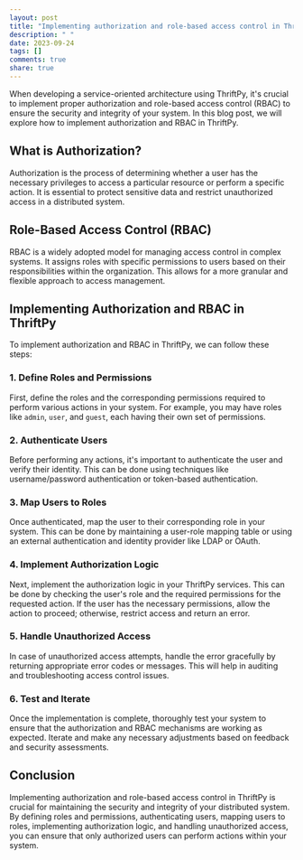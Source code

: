 ```yaml
---
layout: post
title: "Implementing authorization and role-based access control in ThriftPy"
description: " "
date: 2023-09-24
tags: []
comments: true
share: true
---
```


When developing a service-oriented architecture using ThriftPy, it's crucial to implement proper authorization and role-based access control (RBAC) to ensure the security and integrity of your system. In this blog post, we will explore how to implement authorization and RBAC in ThriftPy.

## What is Authorization?

Authorization is the process of determining whether a user has the necessary privileges to access a particular resource or perform a specific action. It is essential to protect sensitive data and restrict unauthorized access in a distributed system.

## Role-Based Access Control (RBAC)

RBAC is a widely adopted model for managing access control in complex systems. It assigns roles with specific permissions to users based on their responsibilities within the organization. This allows for a more granular and flexible approach to access management.

## Implementing Authorization and RBAC in ThriftPy

To implement authorization and RBAC in ThriftPy, we can follow these steps:

### 1. Define Roles and Permissions

First, define the roles and the corresponding permissions required to perform various actions in your system. For example, you may have roles like `admin`, `user`, and `guest`, each having their own set of permissions.

### 2. Authenticate Users

Before performing any actions, it's important to authenticate the user and verify their identity. This can be done using techniques like username/password authentication or token-based authentication.

### 3. Map Users to Roles

Once authenticated, map the user to their corresponding role in your system. This can be done by maintaining a user-role mapping table or using an external authentication and identity provider like LDAP or OAuth.

### 4. Implement Authorization Logic

Next, implement the authorization logic in your ThriftPy services. This can be done by checking the user's role and the required permissions for the requested action. If the user has the necessary permissions, allow the action to proceed; otherwise, restrict access and return an error.

### 5. Handle Unauthorized Access

In case of unauthorized access attempts, handle the error gracefully by returning appropriate error codes or messages. This will help in auditing and troubleshooting access control issues.

### 6. Test and Iterate

Once the implementation is complete, thoroughly test your system to ensure that the authorization and RBAC mechanisms are working as expected. Iterate and make any necessary adjustments based on feedback and security assessments.

## Conclusion

Implementing authorization and role-based access control in ThriftPy is crucial for maintaining the security and integrity of your distributed system. By defining roles and permissions, authenticating users, mapping users to roles, implementing authorization logic, and handling unauthorized access, you can ensure that only authorized users can perform actions within your system.
